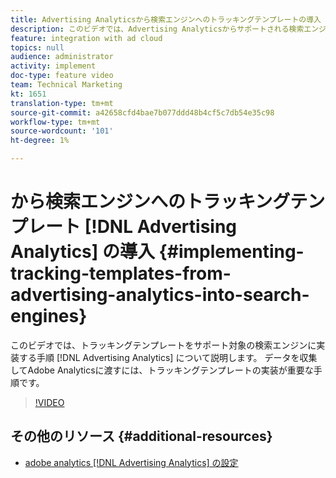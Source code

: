 ```yaml
---
title: Advertising Analyticsから検索エンジンへのトラッキングテンプレートの導入
description: このビデオでは、Advertising Analyticsからサポートされる検索エンジンにトラッキングテンプレートを実装する手順を説明します。 データを収集してAdobe Analyticsに渡すには、トラッキングテンプレートの実装が重要な手順です。
feature: integration with ad cloud
topics: null
audience: administrator
activity: implement
doc-type: feature video
team: Technical Marketing
kt: 1651
translation-type: tm+mt
source-git-commit: a42658cfd4bae7b077ddd48b4cf5c7db54e35c98
workflow-type: tm+mt
source-wordcount: '101'
ht-degree: 1%

---
```



# から検索エンジンへのトラッキングテンプレート [!DNL Advertising Analytics] の導入 {#implementing-tracking-templates-from-advertising-analytics-into-search-engines}

このビデオでは、トラッキングテンプレートをサポート対象の検索エンジンに実装する手順 [!DNL Advertising Analytics] について説明します。 データを収集してAdobe Analyticsに渡すには、トラッキングテンプレートの実装が重要な手順です。

>[!VIDEO](https://video.tv.adobe.com/v/23120/?quality=12)

## その他のリソース {#additional-resources}

* [adobe analytics [!DNL Advertising Analytics] の設定](https://helpx.adobe.com/analytics/kt/using/advertising-analytics-feature-video-configure.html)
